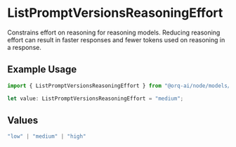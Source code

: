 # ListPromptVersionsReasoningEffort

Constrains effort on reasoning for reasoning models. Reducing reasoning effort can result in faster responses and fewer tokens used on reasoning in a response.

## Example Usage

```typescript
import { ListPromptVersionsReasoningEffort } from "@orq-ai/node/models/operations";

let value: ListPromptVersionsReasoningEffort = "medium";
```

## Values

```typescript
"low" | "medium" | "high"
```